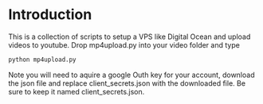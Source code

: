 # Introduction
This is a collection of scripts to setup a VPS like Digital Ocean and upload videos to youtube.
Drop mp4upload.py into your video folder and type
```python
python mp4upload.py
``` 
Note you will need to aquire a google Outh key for your account, download the json file and replace client_secrets.json with the downloaded file. Be sure to keep it named client_secrets.json.

